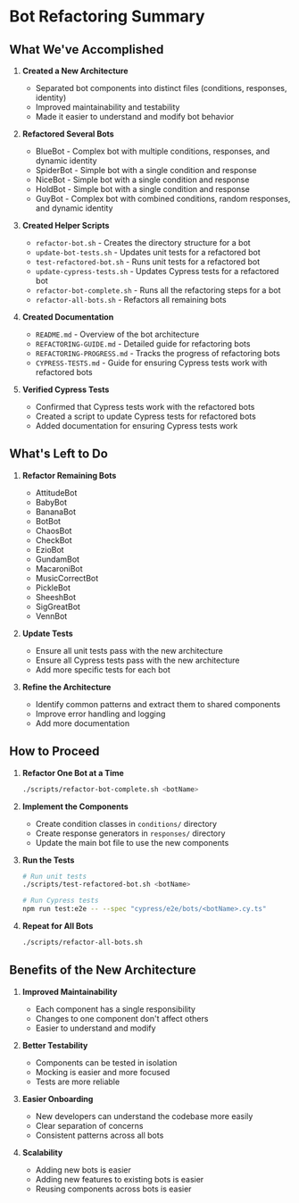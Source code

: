 # Bot Refactoring Summary

## What We've Accomplished

1. **Created a New Architecture**

    - Separated bot components into distinct files (conditions, responses, identity)
    - Improved maintainability and testability
    - Made it easier to understand and modify bot behavior

2. **Refactored Several Bots**

    - BlueBot - Complex bot with multiple conditions, responses, and dynamic identity
    - SpiderBot - Simple bot with a single condition and response
    - NiceBot - Simple bot with a single condition and response
    - HoldBot - Simple bot with a single condition and response
    - GuyBot - Complex bot with combined conditions, random responses, and dynamic identity

3. **Created Helper Scripts**

    - `refactor-bot.sh` - Creates the directory structure for a bot
    - `update-bot-tests.sh` - Updates unit tests for a refactored bot
    - `test-refactored-bot.sh` - Runs unit tests for a refactored bot
    - `update-cypress-tests.sh` - Updates Cypress tests for a refactored bot
    - `refactor-bot-complete.sh` - Runs all the refactoring steps for a bot
    - `refactor-all-bots.sh` - Refactors all remaining bots

4. **Created Documentation**

    - `README.md` - Overview of the bot architecture
    - `REFACTORING-GUIDE.md` - Detailed guide for refactoring bots
    - `REFACTORING-PROGRESS.md` - Tracks the progress of refactoring bots
    - `CYPRESS-TESTS.md` - Guide for ensuring Cypress tests work with refactored bots

5. **Verified Cypress Tests**
    - Confirmed that Cypress tests work with the refactored bots
    - Created a script to update Cypress tests for refactored bots
    - Added documentation for ensuring Cypress tests work

## What's Left to Do

1. **Refactor Remaining Bots**

    - AttitudeBot
    - BabyBot
    - BananaBot
    - BotBot
    - ChaosBot
    - CheckBot
    - EzioBot
    - GundamBot
    - MacaroniBot
    - MusicCorrectBot
    - PickleBot
    - SheeshBot
    - SigGreatBot
    - VennBot

2. **Update Tests**

    - Ensure all unit tests pass with the new architecture
    - Ensure all Cypress tests pass with the new architecture
    - Add more specific tests for each bot

3. **Refine the Architecture**
    - Identify common patterns and extract them to shared components
    - Improve error handling and logging
    - Add more documentation

## How to Proceed

1. **Refactor One Bot at a Time**

    ```bash
    ./scripts/refactor-bot-complete.sh <botName>
    ```

2. **Implement the Components**

    - Create condition classes in `conditions/` directory
    - Create response generators in `responses/` directory
    - Update the main bot file to use the new components

3. **Run the Tests**

    ```bash
    # Run unit tests
    ./scripts/test-refactored-bot.sh <botName>

    # Run Cypress tests
    npm run test:e2e -- --spec "cypress/e2e/bots/<botName>.cy.ts"
    ```

4. **Repeat for All Bots**
    ```bash
    ./scripts/refactor-all-bots.sh
    ```

## Benefits of the New Architecture

1. **Improved Maintainability**

    - Each component has a single responsibility
    - Changes to one component don't affect others
    - Easier to understand and modify

2. **Better Testability**

    - Components can be tested in isolation
    - Mocking is easier and more focused
    - Tests are more reliable

3. **Easier Onboarding**

    - New developers can understand the codebase more easily
    - Clear separation of concerns
    - Consistent patterns across all bots

4. **Scalability**
    - Adding new bots is easier
    - Adding new features to existing bots is easier
    - Reusing components across bots is easier
